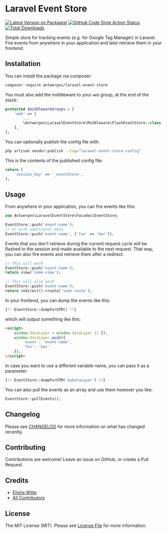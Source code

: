 # Laravel Event Store

[![Latest Version on Packagist](https://img.shields.io/packagist/v/antwerpes/laravel-event-store.svg?style=flat-square)](https://packagist.org/packages/antwerpes/laravel-event-store)
[![GitHub Code Style Action Status](https://img.shields.io/github/actions/workflow/status/antwerpes/laravel-event-store/lint.yml?branch=master)](https://github.com/antwerpes/laravel-event-store/actions?query=workflow%3Alint+branch%3Amaster)
[![Total Downloads](https://img.shields.io/packagist/dt/antwerpes/laravel-event-store.svg?style=flat-square)](https://packagist.org/packages/antwerpes/laravel-event-store)

Simple store for tracking events (e.g. for Google Tag Manager) in Laravel. Fire events from anywhere in your 
application and later retrieve them in your frontend.

## Installation

You can install the package via composer:

```bash
composer require antwerpes/laravel-event-store
```

You must also add the middleware to your `web` group, at the end of the stack:

```php
protected $middlewareGroups = [
    'web' => [
        ...
        \Antwerpes\LaravelEventStore\Middleware\FlashEventStore::class,
    ],
];
```

You can optionally publish the config file with:

```bash
php artisan vendor:publish --tag="laravel-event-store-config"
```

This is the contents of the published config file:

```php
return [
    'session_key' => '_eventStore',
];
```

## Usage

From anywhere in your application, you can fire events like this:

```php
use Antwerpes\LaravelEventStore\Facades\EventStore;

EventStore::push('event-name');
// Or with additional data
EventStore::push('event-name', ['foo' => 'bar']);
```

Events that you don't retrieve during the current request cycle will be flashed to the session and made available
to the next request. That way, you can also fire events and retrieve them after a redirect.

```php
// This will work
EventStore::push('event-name');
return view('some-view');

// This will also work
EventStore::push('event-name');
return redirect()->route('some-route');
```

In your frontend, you can dump the events like this:

```php
{!! EventStore::dumpForGTM() !!}
```

which will output something like this:

```html
<script>
    window.dataLayer = window.dataLayer || [];
    window.dataLayer.push({
        'event': 'event-name',
        'foo': 'bar'
    });
</script>
```

In case you want to use a different variable name, you can pass it as a parameter:

```php
{!! EventStore::dumpForGTM('myDataLayer') !!}
```

You can also pull the events as an array and use them however you like:

```php
EventStore::pullEvents();
```

## Changelog

Please see [CHANGELOG](CHANGELOG.md) for more information on what has changed recently.

## Contributing

Contributions are welcome! Leave an issue on GitHub, or create a Pull Request.

## Credits

- [Elisha Witte](https://github.com/chiiya)
- [All Contributors](../../contributors)

## License

The MIT License (MIT). Please see [License File](LICENSE.md) for more information.
